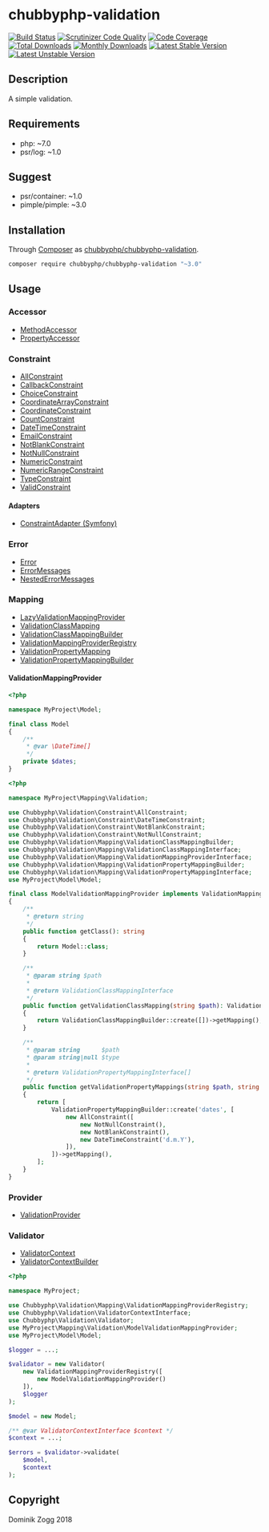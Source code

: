 # chubbyphp-validation

[![Build Status](https://api.travis-ci.org/chubbyphp/chubbyphp-validation.png?branch=master)](https://travis-ci.org/chubbyphp/chubbyphp-validation)
[![Scrutinizer Code Quality](https://scrutinizer-ci.com/g/chubbyphp/chubbyphp-validation/badges/quality-score.png?b=master)](https://scrutinizer-ci.com/g/chubbyphp/chubbyphp-validation/?branch=master)
[![Code Coverage](https://scrutinizer-ci.com/g/chubbyphp/chubbyphp-validation/badges/coverage.png?b=master)](https://scrutinizer-ci.com/g/chubbyphp/chubbyphp-validation/?branch=master)
[![Total Downloads](https://poser.pugx.org/chubbyphp/chubbyphp-validation/downloads.png)](https://packagist.org/packages/chubbyphp/chubbyphp-validation)
[![Monthly Downloads](https://poser.pugx.org/chubbyphp/chubbyphp-validation/d/monthly)](https://packagist.org/packages/chubbyphp/chubbyphp-validation)
[![Latest Stable Version](https://poser.pugx.org/chubbyphp/chubbyphp-validation/v/stable.png)](https://packagist.org/packages/chubbyphp/chubbyphp-validation)
[![Latest Unstable Version](https://poser.pugx.org/chubbyphp/chubbyphp-validation/v/unstable)](https://packagist.org/packages/chubbyphp/chubbyphp-validation)

## Description

A simple validation.

## Requirements

 * php: ~7.0
 * psr/log: ~1.0

## Suggest

 * psr/container: ~1.0
 * pimple/pimple: ~3.0

## Installation

Through [Composer](http://getcomposer.org) as [chubbyphp/chubbyphp-validation][1].

```sh
composer require chubbyphp/chubbyphp-validation "~3.0"
```

## Usage

### Accessor

 * [MethodAccessor][2]
 * [PropertyAccessor][3]
 
### Constraint

 * [AllConstraint][101]
 * [CallbackConstraint][102]
 * [ChoiceConstraint][103]
 * [CoordinateArrayConstraint][104]
 * [CoordinateConstraint][105]
 * [CountConstraint][106]
 * [DateTimeConstraint][107]
 * [EmailConstraint][108]
 * [NotBlankConstraint][109]
 * [NotNullConstraint][110]
 * [NumericConstraint][112]
 * [NumericRangeConstraint][112]
 * [TypeConstraint][113]
 * [ValidConstraint][114]
 
#### Adapters 
 
 * [ConstraintAdapter (Symfony)][115]

### Error

 * [Error][4]
 * [ErrorMessages][5]
 * [NestedErrorMessages][6]
 
### Mapping

 * [LazyValidationMappingProvider][7]
 * [ValidationClassMapping][8]
 * [ValidationClassMappingBuilder][9]
 * [ValidationMappingProviderRegistry][10]
 * [ValidationPropertyMapping][11]
 * [ValidationPropertyMappingBuilder][12]
 
#### ValidationMappingProvider

```php
<?php

namespace MyProject\Model;

final class Model
{
    /**
     * @var \DateTime[]
     */
    private $dates;
}
```
 
```php
<?php

namespace MyProject\Mapping\Validation;

use Chubbyphp\Validation\Constraint\AllConstraint;
use Chubbyphp\Validation\Constraint\DateTimeConstraint;
use Chubbyphp\Validation\Constraint\NotBlankConstraint;
use Chubbyphp\Validation\Constraint\NotNullConstraint;
use Chubbyphp\Validation\Mapping\ValidationClassMappingBuilder;
use Chubbyphp\Validation\Mapping\ValidationClassMappingInterface;
use Chubbyphp\Validation\Mapping\ValidationMappingProviderInterface;
use Chubbyphp\Validation\Mapping\ValidationPropertyMappingBuilder;
use Chubbyphp\Validation\Mapping\ValidationPropertyMappingInterface;
use MyProject\Model\Model;

final class ModelValidationMappingProvider implements ValidationMappingProviderInterface
{
    /**
     * @return string
     */
    public function getClass(): string
    {
        return Model::class;
    }

    /**
     * @param string $path
     *
     * @return ValidationClassMappingInterface
     */
    public function getValidationClassMapping(string $path): ValidationClassMappingInterface
    {
        return ValidationClassMappingBuilder::create([])->getMapping();
    }

    /**
     * @param string      $path
     * @param string|null $type
     *
     * @return ValidationPropertyMappingInterface[]
     */
    public function getValidationPropertyMappings(string $path, string $type = null): array
    {
        return [
            ValidationPropertyMappingBuilder::create('dates', [
                new AllConstraint([
                    new NotNullConstraint(),
                    new NotBlankConstraint(),
                    new DateTimeConstraint('d.m.Y'),
                ]),
            ])->getMapping(),
        ];
    }
} 
```

### Provider

 * [ValidationProvider][13]

### Validator

 * [ValidatorContext][14]
 * [ValidatorContextBuilder][15]

```php
<?php

namespace MyProject;

use Chubbyphp\Validation\Mapping\ValidationMappingProviderRegistry;
use Chubbyphp\Validation\ValidatorContextInterface;
use Chubbyphp\Validation\Validator;
use MyProject\Mapping\Validation\ModelValidationMappingProvider;
use MyProject\Model\Model;

$logger = ...;

$validator = new Validator(
    new ValidationMappingProviderRegistry([
        new ModelValidationMappingProvider()
    ]),
    $logger
);

$model = new Model;

/** @var ValidatorContextInterface $context */
$context = ...;

$errors = $validator->validate(
    $model,
    $context
);
```

## Copyright

Dominik Zogg 2018


[1]: https://packagist.org/packages/chubbyphp/chubbyphp-validation

[2]: doc/Accessor/MethodAccessor.md
[3]: doc/Accessor/PropertyAccessor.md

[101]: doc/Constraint/AllConstraint.md
[102]: doc/Constraint/CallbackConstraint.md
[103]: doc/Constraint/ChoiceConstraint.md
[104]: doc/Constraint/CoordinateArrayConstraint.md
[105]: doc/Constraint/CoordinateConstraint.md
[106]: doc/Constraint/CountConstraint.md
[107]: doc/Constraint/DateTimeConstraint.md
[108]: doc/Constraint/EmailConstraint.md
[109]: doc/Constraint/NotBlankConstraint.md
[110]: doc/Constraint/NotNullConstraint.md
[112]: doc/Constraint/NumericConstraint.md
[112]: doc/Constraint/NumericRangeConstraint.md
[113]: doc/Constraint/TypeConstraint.md
[114]: doc/Constraint/ValidConstraint.md

[115]: doc/Constraint/Symfony/ConstraintAdapter.md

[4]: doc/Error/Error.md
[5]: doc/Error/ErrorMessages.md
[6]: doc/Error/NestedErrorMessages.md

[7]: doc/Mapping/LazyValidationMappingProvider.md
[8]: doc/Mapping/ValidationClassMapping.md
[9]: doc/Mapping/ValidationClassMappingBuilder.md
[10]: doc/Mapping/ValidationMappingProviderRegistry.md
[11]: doc/Mapping/ValidationPropertyMapping.md
[12]: doc/Mapping/ValidationPropertyMappingBuilder.md

[13]: doc/Provider/ValidationProvider.md

[14]: doc/ValidatorContext.md
[15]: doc/ValidatorContextBuilder.md
